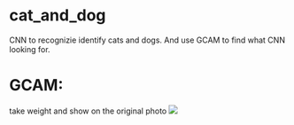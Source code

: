 # cat_and_dog
 CNN to recognizie identify cats and dogs. 
 And use GCAM to find what CNN looking for.

# GCAM:
take weight and show on the original photo 
![](./GCAM/.)
